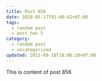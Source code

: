 ```yaml
---
title: Post 856
date: 2018-05-17T01:08:42+07:00
tags:
  - random post
  - post has 5
category:
  - random post
  - uncategorized
updated: 2013-09-16T18:06:20+07:00
---
```

This is content of post 856